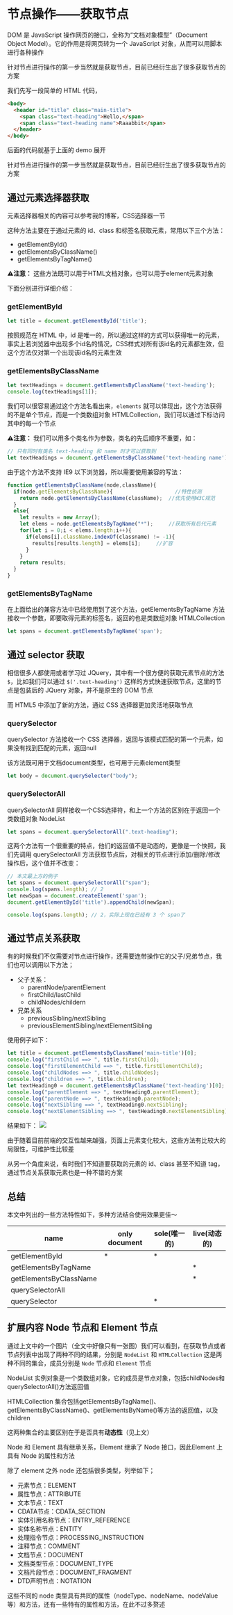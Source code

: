 # 节点操作——获取节点

DOM 是 JavaScript 操作网页的接口，全称为“文档对象模型”（Document Object Model）。它的作用是将网页转为一个 JavaScript 对象，从而可以用脚本进行各种操作

针对节点进行操作的第一步当然就是获取节点，目前已经衍生出了很多获取节点的方案

我们先写一段简单的 HTML 代码，

```html
<body>
  <header id="title" class="main-title">
    <span class="text-heading">Hello,</span>
    <span class="text-heading name">Raaabbit</span>
  </header>
</body>
```
后面的代码就基于上面的 demo 展开

针对节点进行操作的第一步当然就是获取节点，目前已经衍生出了很多获取节点的方案

## 通过元素选择器获取

元素选择器相关的内容可以参考我的博客，CSS选择器一节

这种方法主要在于通过元素的 id、class 和标签名获取元素，常用以下三个方法：
 
- getElementById()
- getElementsByClassName()
- getElementsByTagName()

**⚠️注意：** 这些方法既可以用于HTML文档对象，也可以用于element元素对象

下面分别进行详细介绍：

### getElementById

```js
let title = document.getElementById('title');
```

按照规范在 HTML 中，id 是唯一的，所以通过这样的方式可以获得唯一的元素，事实上若浏览器中出现多个id名的情况，CSS样式对所有该id名的元素都生效，但这个方法仅对第一个出现该id名的元素生效

### getElementsByClassName

```js
let textHeadings = document.getElementsByClassName('text-heading');
console.log(textHeadings[1]);
```

我们可以很容易通过这个方法名看出来，`elements` 就可以体现出，这个方法获得的不是单个节点，而是一个类数组对象 HTMLCollection，我们可以通过下标访问其中的每一个节点

**⚠️注意：** 我们可以用多个类名作为参数，类名的先后顺序不重要，如：
```js
// 只有同时有类名 text-heading 和 name 时才可以获取到
let textHeadings = document.getElementsByClassName('text-heading name');
```
由于这个方法不支持 IE9 以下浏览器，所以需要使用兼容的写法：
```js
function getElementsByClassName(node,className){
  if(node.getElementsByClassName){                    //特性侦测
    return node.getElementsByClassName(className);  //优先使用W3C规范
  }
  else{
    let results = new Array();
    let elems = node.getElementsByTagName("*");     //获取所有后代元素
    for(let i = 0;i < elems.length;i++){
      if(elems[i].className.indexOf(classname) != -1){
        results[results.length] = elems[i];     //扩容
      }
    }
    return results;
  }
}
```

### getElementsByTagName

在上面给出的兼容方法中已经使用到了这个方法，getElementsByTagName 方法接收一个参数，即要取得元素的标签名，返回的也是类数组对象 HTMLCollection

```js
let spans = document.getElementsByTagName('span');
```

## 通过 selector 获取

相信很多人都使用或者学习过 JQuery，其中有一个很方便的获取元素节点的方法 `$`，比如我们可以通过 `$('.text-heading')` 这样的方式快速获取节点，这里的节点是包装后的 JQuery 对象，并不是原生的 DOM 节点

而 HTML5 中添加了新的方法，通过 CSS 选择器更加灵活地获取节点

### querySelector
querySelector 方法接收一个 CSS 选择器，返回与该模式匹配的第一个元素，如果没有找到匹配的元素，返回null

该方法既可用于文档document类型，也可用于元素element类型
```js
let body = document.querySelector("body");
```

### querySelectorAll

querySelectorAll 同样接收一个CSS选择符，和上一个方法的区别在于返回一个类数组对象 NodeList
```js
let spans = document.querySelectorAll(".text-heading");
```

这两个方法有一个很重要的特点，他们的返回值不是动态的，更像是一个快照，我们先调用 querySelectorAll 方法获取节点后，对相关的节点进行添加/删除/修改操作后，这个值并不改变：

```js
// 本文最上方的例子
let spans = document.querySelectorAll("span");
console.log(spans.length); // 2
let newSpan = document.createElement('span');
document.getElementById('title').appendChild(newSpan);

console.log(spans.length); // 2，实际上现在已经有 3 个 span了
```

## 通过节点关系获取

有的时候我们不仅需要对节点进行操作，还需要连带操作它的父子/兄弟节点，我们也可以调用以下方法；
- 父子关系：
  - parentNode/parentElement
  - firstChild/lastChild
  - childNodes/childern
- 兄弟关系
  - previousSibling/nextSibling
  - previousElementSibling/nextElementSibling

使用例子如下：
```js
let title = document.getElementsByClassName('main-title')[0];
console.log("firstChild ==> ", title.firstChild);
console.log("firstElementChild ==> ", title.firstElementChild);
console.log("childNodes ==> ", title.childNodes);
console.log("children ==> ", title.children);
let textHeading0 = document.getElementsByClassName('text-heading')[0];
console.log("parentElement ==> ", textHeading0.parentElement);
console.log("parentNode ==> ", textHeading0.parentNode);
console.log("nextSibling ==> ", textHeading0.nextSibling);
console.log("nextElementSibling ==> ", textHeading0.nextElementSibling);
```
结果如下：
![](./父子兄弟节点.png)

由于随着目前前端的交互性越来越强，页面上元素变化较大，这些方法有比较大的局限性，可维护性比较差

从另一个角度来说，有时我们不知道要获取的元素的 id、class 甚至不知道 tag，通过节点关系获取元素也是一种不错的方案

## 总结

本文中列出的一些方法特性如下，多种方法结合使用效果更佳～

name|only document| sole(唯一的) |live(动态的)
---|---|---|---
getElementById|*|*| 
getElementsByTagName| | | *
getElementsByClassName| | |*
querySelectorAll| | | 
querySelector| |*|

## 扩展内容 Node 节点和 Element 节点

通过上文中的一个图片（全文中好像只有一张图）我们可以看到，在获取节点或者节点列表中出现了两种不同的结果，分别是 `NodeList` 和 `HTMLCollection` 这是两种不同的集合，成员分别是 `Node`
节点和 `Element` 节点

NodeList 实例对象是一个类数组对象，它的成员是节点对象，包括childNodes和querySelectorAll()方法返回值

HTMLCollection 集合包括getElementsByTagName()、getElementsByClassName()、getElementsByName()等方法的返回值，以及children

这两种集合的主要区别在于是否具有**动态性**（见上文）

Node 和 Element 具有继承关系，Element 继承了 Node 接口，因此Element 上具有 Node 的属性和方法

除了 element 之外 node 还包括很多类型，列举如下；

- 元素节点：ELEMENT
- 属性节点：ATTRIBUTE
- 文本节点：TEXT
- CDATA节点：CDATA_SECTION
- 实体引用名称节点：ENTRY_REFERENCE
- 实体名称节点：ENTITY
- 处理指令节点：PROCESSING_INSTRUCTION
- 注释节点：COMMENT
- 文档节点：DOCUMENT
- 文档类型节点：DOCUMENT_TYPE
- 文档片段节点：DOCUMENT_FRAGMENT
- DTD声明节点：NOTATION

这些不同的 node 类型具有共同的属性（nodeType、nodeName、nodeValue等）和方法，还有一些特有的属性和方法，在此不过多赘述
